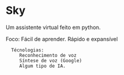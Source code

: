 # Sky
 Um assistente virtual feito em python.

 Foco: 
      Fácil de aprender.
      Rápido e expansível

      Técnologias:
         Reconhecimento de voz
         Síntese de voz (Google)
         Algum tipo de IA. 
